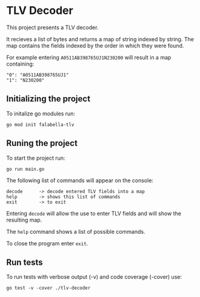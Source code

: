 # TLV Decoder
This project presents a TLV decoder.

It recieves a list of bytes and returns a map of string indexed by string.
The map contains the fields indexed by the order in which they were found.

For example entering `A0511AB398765UJ1N230200` will result in a map containing:
```
"0": "A0511AB398765UJ1"
"1": "N230200"
```

## Initializing the project
To initalize go modules run:
```
go mod init falabella-tlv
```

## Runing the project
To start the project run:
```
go run main.go
```
The following list of commands will appear on the console:
```
decode		-> decode entered TLV fields into a map
help		-> shows this list of commands
exit 		-> to exit
```
Entering `decode` will allow the use to enter TLV fields and will show the resulting map.

The `help` command shows a list of possible commands.

To close the program enter `exit`.

## Run tests
To run tests with verbose output (-v) and code coverage (-cover) use:
```  
go test -v -cover ./tlv-decoder
```
